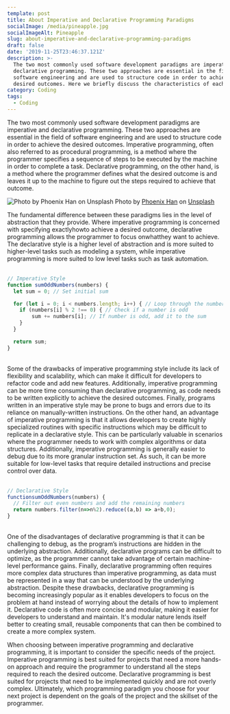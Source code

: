 ```yaml
---
template: post
title: About Imperative and Declarative Programming Paradigms
socialImage: /media/pineapple.jpg
socialImageAlt: Pineapple
slug: about-imperative-and-declarative-programming-paradigms
draft: false
date: '2019-11-25T23:46:37.121Z'
description: >-
  The two most commonly used software development paradigms are imperative and
  declarative programming. These two approaches are essential in the field of
  software engineering and are used to structure code in order to achieve the
  desired outcomes. Here we briefly discuss the characteristics of each
category: Coding
tags:
  - Coding
---
```

The two most commonly used software development paradigms are imperative and declarative programming. These two approaches are essential in the field of software engineering and are used to structure code in order to achieve the desired outcomes. Imperative programming, often also referred to as procedural programming, is a method where the programmer specifies a sequence of steps to be executed by the machine in order to complete a task. Declarative programming, on the other hand, is a method where the programmer defines what the desired outcome is and leaves it up to the machine to figure out the steps required to achieve that outcome.

![Photo by Phoenix Han on Unsplash](/media/pineapple.jpg) Photo by [Phoenix Han](https://unsplash.com/@@phienix_han) on [Unsplash](https://unsplash.com)

The fundamental difference between these paradigms lies in the level of abstraction that they provide. Where imperative programming is concerned with specifying exactlyhowto achieve a desired outcome, declarative programming allows the programmer to focus onwhatthey want to achieve. The declarative style is a higher level of abstraction and is more suited to higher-level tasks such as modeling a system, while imperative programming is more suited to low level tasks such as task automation.
<br/>
<br/>

```js
// Imperative Style
function sumOddNumbers(numbers) {     
  let sum = 0; // Set initial sum

  for (let i = 0; i < numbers.length; i++) { // Loop through the numbers one by one
    if (numbers[i] % 2 !== 0) { // Check if a number is odd
        sum += numbers[i]; // If number is odd, add it to the sum
    }
  }

  return sum;
}

```

<br/> 
Some of the drawbacks of imperative programming style include its lack of flexibility and scalability, which can make it difficult for developers to refactor code and add new features. Additionally, imperative programming can be more time consuming than declarative programming, as code needs to be written explicitly to achieve the desired outcomes. Finally, programs written in an imperative style may be prone to bugs and errors due to its reliance on manually-written instructions. On the other hand, an advantage of imperative programming is that it allows developers to create highly specialized routines with specific instructions which may be difficult to replicate in a declarative style. This can be particularly valuable in scenarios where the programmer needs to work with complex algorithms or data structures. Additionally, imperative programming is generally easier to debug due to its more granular instruction set. As such, it can be more suitable for low-level tasks that require detailed instructions and precise control over data.
<br/>
<br/>

```js
// Declarative Style
functionsumOddNumbers(numbers) {
  // Filter out even numbers and add the remaining numbers
  return numbers.filter(n=>n%2).reduce((a,b) => a+b,0);
}

```

<br/> 
One of the disadvantages of declarative programming is that it can be challenging to debug, as the program’s instructions are hidden in the underlying abstraction. Additionally, declarative programs can be difficult to optimize, as the programmer cannot take advantage of certain machine-level performance gains. Finally, declarative programming often requires more complex data structures than imperative programming, as data must be represented in a way that can be understood by the underlying abstraction. Despite these drawbacks, declarative programming is becoming increasingly popular as it enables developers to focus on the problem at hand instead of worrying about the details of how to implement it. Declarative code is often more concise and modular, making it easier for developers to understand and maintain. It's modular nature lends itself better to creating small, reusable components that can then be combined to create a more complex system.



When choosing between imperative programming and declarative programming, it is important to consider the specific needs of the project. Imperative programming is best suited for projects that need a more hands-on approach and require the programmer to understand all the steps required to reach the desired outcome. Declarative programming is best suited for projects that need to be implemented quickly and are not overly complex. Ultimately, which programming paradigm you choose for your next project is dependent on the goals of the project and the skillset of the programmer.
